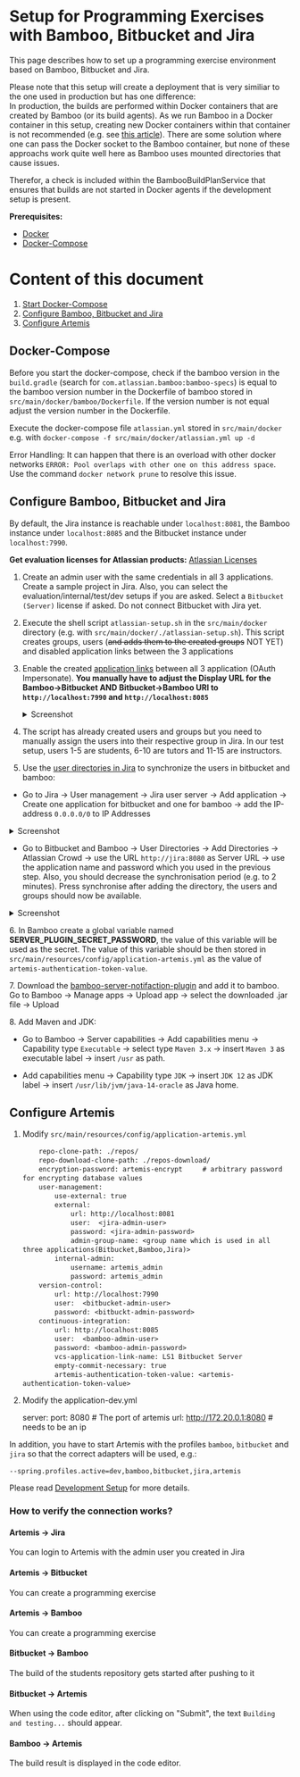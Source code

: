 # Setup for Programming Exercises with Bamboo, Bitbucket and Jira

This page describes how to set up a programming exercise environment based on Bamboo, Bitbucket and Jira. 

Please note that this setup will create a deployment that is very similiar to the one used in production but has one difference:  
In production, the builds are performed within Docker containers that are created by Bamboo (or its build agents). As we run Bamboo in a Docker container in this setup, creating new Docker containers within that container is not recommended (e.g. see [this article](https://itnext.io/docker-in-docker-521958d34efd)).
There are some solution where one can pass the Docker socket to the Bamboo container, but none of these approachs work quite well here as Bamboo uses mounted directories that cause issues.

Therefor, a check is included within the BambooBuildPlanService that ensures that builds are not started in Docker agents if the development setup is present.

**Prerequisites:** 
* [Docker](https://docs.docker.com/install)
* [Docker-Compose](https://docs.docker.com/compose/install/)

# Content of this document

1. [Start Docker-Compose](#docker-compose)
2. [Configure Bamboo, Bitbucket and Jira](#configure-bamboo-bitbucket-and-jira)
3. [Configure Artemis](#configure-artemis)


## Docker-Compose

Before you start the docker-compose, check if the bamboo version in the `build.gradle` (search for `com.atlassian.bamboo:bamboo-specs`) is equal to the bamboo version number in the Dockerfile of bamboo stored in `src/main/docker/bamboo/Dockerfile`.
If the version number is not equal adjust the version number in the Dockerfile.

Execute the docker-compose file `atlassian.yml` stored in `src/main/docker` e.g. with `docker-compose -f src/main/docker/atlassian.yml up -d`

Error Handling:
It can happen that there is an overload with other docker networks `ERROR: Pool overlaps with other one on this address space`.
Use the command `docker network prune` to resolve this issue.

## Configure Bamboo, Bitbucket and Jira
By default, the Jira instance is reachable under `localhost:8081`, the Bamboo instance under `localhost:8085` and the Bitbucket instance under `localhost:7990`.

**Get evaluation licenses for Atlassian products:** [Atlassian Licenses](https://my.atlassian.com/license/evaluation)


1. Create an admin user with the same credentials in all 3 applications. Create a sample project in Jira. Also, you can select the evaluation/internal/test/dev setups if you are asked. Select a `Bitbucket (Server)` license if asked. Do not connect Bitbucket with Jira yet.
2. Execute the shell script `atlassian-setup.sh` in the `src/main/docker` directory (e.g. with `src/main/docker/./atlassian-setup.sh`). This script creates groups, users (~~and adds them to
the created groups~~ NOT YET) and disabled application links between the 3 applications   
3. Enable the created [application links](https://confluence.atlassian.com/doc/linking-to-another-application-360677690.html) between all 3 application (OAuth Impersonate). **You manually have to adjust the Display URL for the Bamboo->Bitbucket AND Bitbucket->Bamboo URl to `http://localhost:7990` and `http://localhost:8085`**
    
    <details><summary>Screenshot</summary>
    
    Bamboo:   
   
    ![](bamboo_bitbucket_applicationLink.png)
    ![](bamboo_jira_applicationLink.png)
    
    Bitbucket:
    
    ![](bitbucket_bamboo_applicationLink.png)
    ![](bitbucket_jira_applicationLink.png)
    
    Jira:
    
    ![](jira_bamboo_applicationLink.png)
    ![](jira_bitbucket_applicationLink.png)
    
    </details>
4. The script has already created users and groups but you need to manually assign the users into their respective group in Jira. In our test setup, users 1-5 are students, 6-10 are tutors and 11-15 are instructors.
5. Use the [user directories in Jira](https://confluence.atlassian.com/adminjiraserver/allowing-connections-to-jira-for-user-management-938847045.html) to synchronize the users in bitbucket and bamboo: 
  * Go to Jira → User management → Jira user server → Add application → Create one application for bitbucket and one for bamboo → add the IP-address `0.0.0.0/0` to IP Addresses
  
  <details><summary>Screenshot</summary>
     
  ![](jira_add_application.png)
     
  </details>
   
  * Go to Bitbucket and Bamboo → User Directories → Add Directories → Atlassian Crowd → use the URL `http://jira:8080` as Server URL → use the application name and password which you used in the previous step. Also, you should decrease the synchronisation period (e.g. to 2 minutes). Press synchronise after adding the directory, the users and groups should now be available.
  <details><summary>Screenshot</summary>
     
  ![](user_directories.png)
     
  </details>
  
6\. In Bamboo create a global variable named <b>SERVER_PLUGIN_SECRET_PASSWORD</b>, the value of this variable will be used as the secret. The value of this variable
should be then stored in `src/main/resources/config/application-artemis.yml` as the value of `artemis-authentication-token-value`.

7\. Download the [bamboo-server-notifaction-plugin](https://github.com/ls1intum/bamboo-server-notification-plugin/releases) and add it to bamboo.
Go to Bamboo → Manage apps → Upload app → select the downloaded .jar file → Upload

8\. Add Maven and JDK:

  * Go to Bamboo → Server capabilities → Add capabilities menu →  Capability type `Executable` → select type `Maven 3.x` → insert `Maven 3` as executable label → insert `/usr` as path. 
   
  * Add capabilities menu → Capability type `JDK` → insert `JDK 12` as JDK label → insert `/usr/lib/jvm/java-14-oracle` as Java home.
  
## Configure Artemis

1. Modify `src/main/resources/config/application-artemis.yml`

    ```artemis:
        repo-clone-path: ./repos/
        repo-download-clone-path: ./repos-download/
        encryption-password: artemis-encrypt     # arbitrary password for encrypting database values
        user-management:
            use-external: true
            external:
                url: http://localhost:8081
                user:  <jira-admin-user>
                password: <jira-admin-password>
                admin-group-name: <group name which is used in all three applications(Bitbucket,Bamboo,Jira)>
            internal-admin:
                username: artemis_admin
                password: artemis_admin            
        version-control:
            url: http://localhost:7990
            user:  <bitbucket-admin-user>
            password: <bitbuckt-admin-password>
        continuous-integration:
            url: http://localhost:8085
            user:  <bamboo-admin-user>
            password: <bamboo-admin-password>
            vcs-application-link-name: LS1 Bitbucket Server
            empty-commit-necessary: true
            artemis-authentication-token-value: <artemis-authentication-token-value>

2. Modify the application-dev.yml


    server:
    port: 8080                                         # The port of artemis
    url: http://172.20.0.1:8080                        # needs to be an ip
    
In addition, you have to start Artemis with the profiles `bamboo`, `bitbucket` and `jira` so that the correct adapters will be used, e.g.:

    --spring.profiles.active=dev,bamboo,bitbucket,jira,artemis

Please read [Development Setup](doc/setup/SETUP.md) for more details.


### How to verify the connection works?
#### Artemis -> Jira
You can login to Artemis with the admin user you created in Jira
#### Artemis -> Bitbucket
You can create a programming exercise
#### Artemis -> Bamboo
You can create a programming exercise
#### Bitbucket -> Bamboo
The build of the students repository gets started after pushing to it
#### Bitbucket -> Artemis
When using the code editor, after clicking on "Submit", the text `Building and testing...` should appear.
#### Bamboo -> Artemis
The build result is displayed in the code editor.
